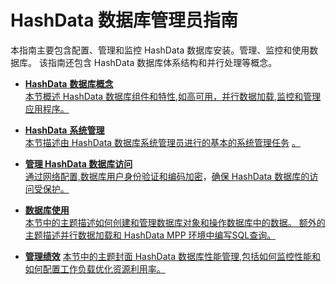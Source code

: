 # HashData 数据库管理员指南

本指南主要包含配置、管理和监控 HashData 数据库安装。管理、监控和使用数据库。 该指南还包含 HashData 数据库体系结构和并行处理等概念。

* [**HashData** **数据库概念**](/hashdata-shu-ju-ku-gai-nian.md)  
  [本节概述 HashData 数据库组件和特性,如高可用，并行数据加载,监控和管理应用程序。](/hashdata-shu-ju-ku-gai-nian.md)

* [**HashData** **系统管理**](/hashdata-xi-tong-guan-li.md)  
  [本节描述由 HashData 数据库系统管理员进行的基本的系统管理任务](/hashdata-xi-tong-guan-li.md) [。](/hashdata-xi-tong-guan-li.md)

* [**管理 HashData 数据库访问**](/hashdata-guan-li-shu-ju-ku-fang-wen.md)  
  [通过网络配置,数据库用户身份验证和编码加密](/hashdata-guan-li-shu-ju-ku-fang-wen.md)，[确保 HashData 数据库的访问受保护](/hashdata-guan-li-shu-ju-ku-fang-wen.md)[。](/hashdata-guan-li-shu-ju-ku-fang-wen.md)

* [**数据库使用**](/gong-zuo-yu-shu-ju-ku.md)  
  [本节中的主题描述如何创建和管理数据库对象和操作数据库中的数据。 额外的主题描述并行数据加载和 HashData MPP 环境中编写SQL查询。](/gong-zuo-yu-shu-ju-ku.md)

* [**管理绩效**](/guan-li-ji-xiao.md)
  [本节中的主题封面 HashData 数据库性能管理,包括如何监控性能和如何配置工作负载优化资源利用率。](/guan-li-ji-xiao.md)




